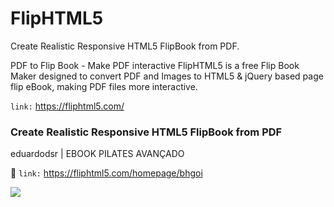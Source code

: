 # FlipHTML5
Create Realistic Responsive HTML5 FlipBook from PDF.

PDF to Flip Book - Make PDF interactive
FlipHTML5 is a free Flip Book Maker designed to convert PDF and Images to HTML5 & jQuery based page flip eBook, making PDF files more interactive.

``` link: ```  <https://fliphtml5.com/>

 ### Create Realistic Responsive HTML5 FlipBook from PDF
 
 eduardodsr | EBOOK PILATES AVANÇADO

:bookmark_tabs:  ``` link: ```  <https://fliphtml5.com/homepage/bhgoi>

 ![](https://i.imgur.com/5lYoa7T.png)
